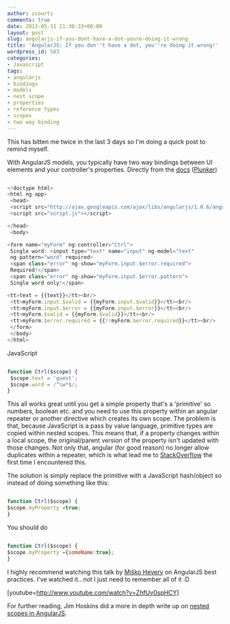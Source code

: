 ```yaml
---
author: zcourts
comments: true
date: 2013-05-31 21:30:33+00:00
layout: post
slug: angularjs-if-you-dont-have-a-dot-youre-doing-it-wrong
title: 'AngularJS: If you don''t have a dot, you''re doing it wrong!'
wordpress_id: 583
categories:
- Javascript
tags:
- angularjs
- bindings
- models
- nest scope
- properties
- reference types
- scopes
- two way binding
---
```


This has bitten me twice in the last 3 days so I'm doing a quick post to remind myself.

With AngularJS models, you typically have two way bindings between UI elements and your controller's properties. Directly from the [docs](http://docs.angularjs.org/api/ng.directive:input.text) ([Plunker](http://plnkr.co/edit/PCUFA3yARnIdpks84W4Z))

```javascript

<!doctype html>
<html ng-app>
 <head>
 <script src="http://ajax.googleapis.com/ajax/libs/angularjs/1.0.6/angular.min.js"></script>
 <script src="script.js"></script>

</head>
 <body>

<form name="myForm" ng-controller="Ctrl">
 Single word: <input type="text" name="input" ng-model="text"
 ng-pattern="word" required>
 <span class="error" ng-show="myForm.input.$error.required">
 Required!</span>
 <span class="error" ng-show="myForm.input.$error.pattern">
 Single word only!</span>

<tt>text = {{text}}</tt><br/>
 <tt>myForm.input.$valid = {{myForm.input.$valid}}</tt><br/>
 <tt>myForm.input.$error = {{myForm.input.$error}}</tt><br/>
 <tt>myForm.$valid = {{myForm.$valid}}</tt><br/>
 <tt>myForm.$error.required = {{!!myForm.$error.required}}</tt><br/>
 </form>
 </body>
</html>

```

<!-- more -->JavaScript

```javascript

function Ctrl($scope) {
 $scope.text = 'guest';
 $scope.word = /^\w*$/;
}

```

This all works great until you get a simple property that's a 'primitive' so numbers, boolean etc. and you need to use this property within an angular repeater or another directive which creates its own scope. The problem is that, because JavaScript is a pass by value language, primitive types are copied within nested scopes. This means that, if a property changes within a local scope, the original/parent version of the property isn't updated with those changes. Not only that, angular (for good reason) no longer allow duplicates within a repeater, which is what lead me to [StackOverflow](http://stackoverflow.com/a/15975118/400048) the first time I encountered this.

The solution is simply replace the primitive with a JavaScript hash/object so instead of doing something like this:

```javascript

function Ctrl($scope) {
$scope.myProperty =true;
}

```

You should do

```javascript

function Ctrl($scope) {
$scope.myProperty ={someName:true};
}

```

I highly recommend watching this talk by [Miško Hevery](http://www.youtube.com/watch?v=ZhfUv0spHCY) on AngularJS best practices. I've watched it...not I just need to remember all of it :D

[youtube=http://www.youtube.com/watch?v=ZhfUv0spHCY]

For further reading, Jim Hoskins did a more in depth write up on [nested scopes in AngularJS](http://jimhoskins.com/2012/12/14/nested-scopes-in-angularjs.html).
